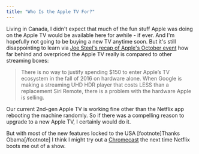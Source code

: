```yaml
---
title: "Who Is the Apple TV For?"
---
```

<p>Living in Canada, I didn't expect that much of the fun stuff Apple was doing on the Apple TV would be available here for awhile - if ever. And I'm hopefully not going to be buying a new TV anytime soon. But it's still disappointing to learn via <a href="http://joe-steel.com/2016-10-28-Apples-October-TV-Surprise.html">Joe Steel's recap of Apple's October event</a> how far behind and overpriced the Apple TV really is compared to other streaming boxes:</p>
<blockquote><p>
  There is no way to justify spending $150 to enter Apple’s TV ecosystem in the fall of 2016 on hardware alone. When Google is making a streaming UHD HDR player that costs LESS than a replacement Siri Remote, there is a problem with the hardware Apple is selling.
</p></blockquote>
<p>Our current 2nd-gen Apple TV is working fine other than the Netflix app rebooting the machine randomly. So if there was a compelling reason to upgrade to a new Apple TV, I certainly would do it.</p>
<p>But with most of the new features locked to the USA [footnote]Thanks Obama[/footnote] I think I might try out a <a href="https://www.google.com/intl/en_ca/chromecast/?utm_source=chromecast.com">Chromecast</a> the next time Netflix boots me out of a show.</p>
